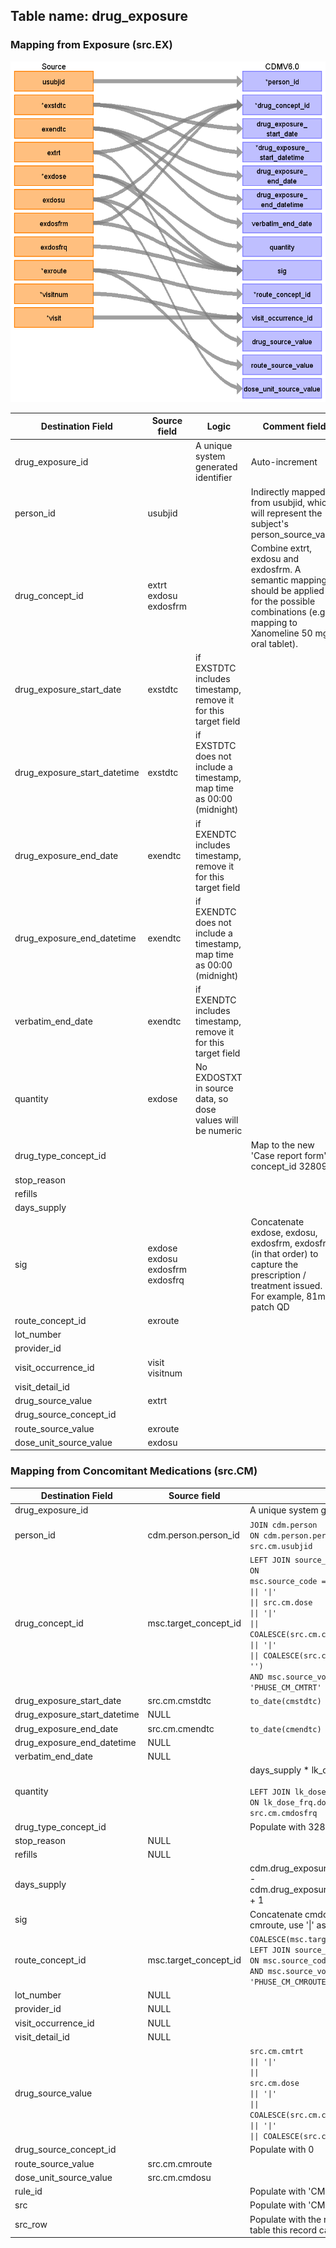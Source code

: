 ## Table name: drug_exposure

### Mapping from Exposure (src.EX)

![](md_files/image1_ex.png)

| Destination Field | Source field | Logic | Comment field |
| --- | --- | --- | --- |
| drug_exposure_id |  | A unique system generated identifier | Auto-increment |
| person_id | usubjid |  | Indirectly mapped from usubjid, which will represent the subject's person_source_value<br> |
| drug_concept_id | extrt<br>exdosu<br>exdosfrm |  | Combine extrt, exdosu and exdosfrm. A semantic mapping should be applied for the possible combinations (e.g. mapping to Xanomeline 50 mg oral tablet). |
| drug_exposure_start_date | exstdtc | if EXSTDTC includes timestamp, remove it for this target field |  |
| drug_exposure_start_datetime | exstdtc | if EXSTDTC does not include a timestamp, map time as 00:00 (midnight) |  |
| drug_exposure_end_date | exendtc | if EXENDTC includes timestamp, remove it for this target field |  |
| drug_exposure_end_datetime | exendtc | if EXENDTC does not include a timestamp, map time as 00:00 (midnight) |  |
| verbatim_end_date | exendtc | if EXENDTC includes timestamp, remove it for this target field |  |
| quantity | exdose | No EXDOSTXT in source data, so dose values will be numeric |  |
| drug_type_concept_id |  |  | Map to the new 'Case report form', concept_id 32809 |
| stop_reason |  |  |  |
| refills |  |  |  |
| days_supply |  |  |  |
| sig | exdose<br>exdosu<br>exdosfrm<br>exdosfrq |  | Concatenate exdose, exdosu, exdosfrm, exdosfrq (in that order) to capture the prescription / treatment issued. For example, 81mg patch QD |
| route_concept_id | exroute |  |  |
| lot_number |  |  |  |
| provider_id |  |  |  |
| visit_occurrence_id | visit<br>visitnum |  |  |
| visit_detail_id |  |  |  |
| drug_source_value | extrt |  |  |
| drug_source_concept_id |  |  |  |
| route_source_value | exroute |  |  |
| dose_unit_source_value | exdosu |  |  |


### Mapping from Concomitant Medications (src.CM)

| Destination Field | Source field | Logic | Comment field |
| --- | --- | --- | --- |
| drug_exposure_id |  | A unique system generated identifier | Auto-increment |
| person_id | cdm.person.person_id | `JOIN cdm.person` </br> `ON cdm.person.person_source_value = src.cm.usubjid` |  |
| drug_concept_id | msc.target_concept_id | `LEFT JOIN source_codes_mapped msc`</br> <code>ON msc.source_code = src.cm.cmtrt</code></br> <code>&#124;&#124; '&#124;'</code></br> <code>&#124;&#124; src.cm.dose</code></br> <code>&#124;&#124; '&#124;'</code></br> <code>&#124;&#124; COALESCE(src.cm.cmdosu, '')</code></br> <code>&#124;&#124; '&#124;'</code></br> <code>&#124;&#124; COALESCE(src.cm.cmroute, '')</code></br>`AND msc.source_vocabulary_id = 'PHUSE_CM_CMTRT'` |  |
| drug_exposure_start_date | src.cm.cmstdtc | `to_date(cmstdtc)` |  |
| drug_exposure_start_datetime | NULL |  |  |
| drug_exposure_end_date | src.cm.cmendtc | `to_date(cmendtc)` |  |
| drug_exposure_end_datetime | NULL |  |  |
| verbatim_end_date | NULL |  |  |
| quantity |  | days_supply * lk_dose_frq.daily_dose</br></br>`LEFT JOIN lk_dose_frq`</br>`ON lk_dose_frq.dose_frequency = src.cm.cmdosfrq` | Needs to be defined more accurately |
| drug_type_concept_id |  | Populate with 32809 | Case Report Form |
| stop_reason | NULL |  |  |
| refills | NULL |  |  |
| days_supply |  | cdm.drug_exposure.drug_exposure_end_date - cdm.drug_exposure.drug_exposure_start_date + 1 |  |
| sig |  | Concatenate cmdose, cmdosu, cmdosfrq, cmroute, use '&#124;' as a delimiter | Example: ASPIRIN &#124;1&#124;TABLET&#124;PRN&#124;ORAL |
| route_concept_id | msc.target_concept_id | `COALESCE(msc.target_concept_id, 0)`</br>`LEFT JOIN source_codes_mapped msc`</br>`ON msc.source_code = src.cm.cmroute`</br>`AND msc.source_vocabulary_id = 'PHUSE_CM_CMROUTE'`  |  |
| lot_number | NULL |  |  |
| provider_id | NULL |  |  |
| visit_occurrence_id | NULL |  |  |
| visit_detail_id | NULL |  |  |
| drug_source_value |  | `src.cm.cmtrt`</br> <code>&#124;&#124; '&#124;'</code></br> <code>&#124;&#124; src.cm.dose</code></br> <code>&#124;&#124; '&#124;'</code></br> <code>&#124;&#124; COALESCE(src.cm.cmdosu, '')</code></br> <code>&#124;&#124; '&#124;'</code></br> <code>&#124;&#124; COALESCE(src.cm.cmroute, '')</code> |  |
| drug_source_concept_id |  | Populate with 0 |  |
| route_source_value | src.cm.cmroute |  |  |
| dose_unit_source_value | src.cm.cmdosu |  |  |
| rule_id |  | Populate with 'CM.1.CMTRT' | Temp field for ETL |
| src |  | Populate with 'CM' | Temp field for ETL |
| src_row |  | Populate with the row number of the source table this record came from| Temp field for ETL |
